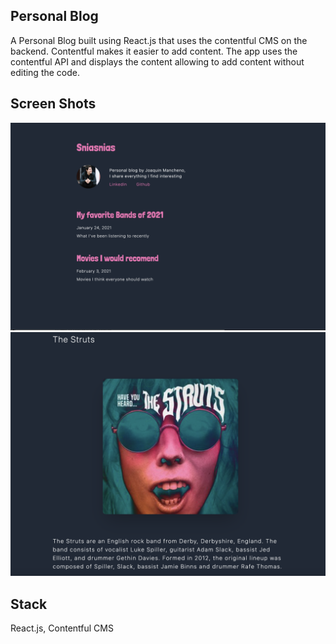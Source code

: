 ## Personal Blog

A Personal Blog built using React.js that uses the contentful CMS on the backend. Contentful makes it easier to add content. The app uses the contentful API and displays the content allowing to add content without editing the code.

## Screen Shots
![Alt text](blog.png?raw=true "blog")
![Alt text](blog-band.png?raw=true "blog-band")


## Stack
React.js, Contentful CMS


